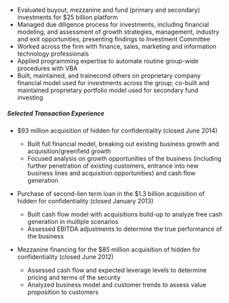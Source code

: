 * Evaluated buyout, mezzanine and fund (primary and secondary) investments for $25 billion platform
* Managed due diligence process for investments, including financial modeling, and assessment of growth strategies, management, industry and exit opportunities, presenting findings to Investment Committee
* Worked across the firm with finance, sales, marketing and information technology professionals
* Applied programming expertise to automate routine group-wide procedures with VBA
* Built, maintained, and trainecond others on proprietary company financial model used for investments across the group; co-built and maintained proprietary portfolio model used for secondary fund investing

##### Selected Transaction Experience

* $93 million acquisition of <span class="redacted">hidden for confidentiality</span> (closed June 2014)

    * Built full financial model, breaking out existing business growth and acquisition/greenfield growth
    * Focused analysis on growth opportunities of the business (including further penetration of existing customers, entrance into new business lines and acquisition opportunities) and cash flow generation

* Purchase of second-lien term loan in the $1.3 billion acquisition of <span class="redacted">hidden for confidentiality</span> (closed January 2013)

    * Built cash flow model with acquisitions build-up to analyze free cash generation in multiple scenarios
    * Assessed EBITDA adjustments to determine the true performance of the business

* Mezzanine financing for the $85 million acquisition of <span class="redacted">hidden for confidentiality</span> (closed June 2012)

    * Assessed cash flow and expected leverage levels to determine pricing and terms of the security
    * Analyzed business model and customer trends to assess value proposition to customers
